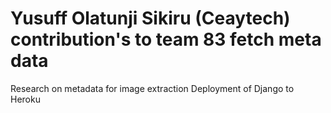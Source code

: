 # Yusuff Olatunji Sikiru (Ceaytech) contribution's to team 83 fetch meta data
Research on metadata for image extraction
Deployment of Django to Heroku
